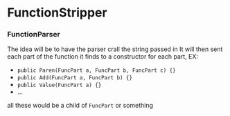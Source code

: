 # FunctionStripper #

### FunctionParser ###

The idea will be to have the parser crall the string passed in
It will then sent each part of the function it finds to a constructor for each part, EX:

- ```public Paren(FuncPart a, FuncPart b, FuncPart c) {}```
- ```public Add(FuncPart a, FuncPart b) {}```
- ```public Value(FuncPart a) {}```
- ...

all these would be a child of ```FuncPart``` or something
